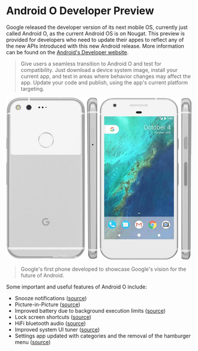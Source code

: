 # Android O Developer Preview

Google released the developer version of its next mobile OS, currently just called Android O, as the current Android OS is on Nougat. This preview is provided for developers who need to update their appes to reflect any of the new APIs introduced with this new Android release. More information can be found on the [Android's Developer website](https://developer.android.com/preview/index.html).
>Give users a seamless transition to Android O and test for compatibility. Just download a device system image, install your current app, and test in areas where behavior changes may affect the app. Update your code and publish, using the app's current platform targeting.


![](imgs/google-pixel-02.jpg)
>Google's first phone developed to showcase Google's vision for the future of Android.

Some important and useful features of Android O include:
* Snooze notifications ([source](https://www.cnet.com/news/android-o-features-list-best/))
* Picture-in-Picture ([source](http://www.droid-life.com/2017/03/21/android-o-whats-new/))
* Improved battery due to background execution limits ([source](https://developer.android.com/preview/behavior-changes.html))
* Lock screen shortcuts ([source](https://www.cnet.com/news/android-o-features-list-best/))
* HiFi bluetooth audio ([source](https://www.cnet.com/news/android-o-features-list-best/))
* Improved system UI tuner ([source](http://www.drod-life.com/2017/03/21/else-new-android-o-recap-little-things/))
* Settings app updated with categories and the removal of the hamburger menu ([source](http://www.droid-life.com/2017/03/21/else-new-android-o-recap-little-things/))
